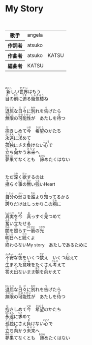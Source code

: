 <h1>My Story</h1>
<br>
<table>

<tbody><tr>
<th>歌手</th>
<td>angela</td>
</tr>

<tr>
<th>作詞者</th>
<td>atsuko</td>
</tr>

<tr>
<th>作曲者</th>
<td>atsuko　KATSU</td>
</tr>

<tr>
<th>編曲者</th>
<td>KATSU</td>
</tr>
</tbody>
</table>
<br>
<br>
<div>
<ruby>新<rp>(</rp><rt>あたら</rt><rp>)</rp></ruby>しい<ruby>世界<rp>(</rp><rt>せかい</rt><rp>)</rp></ruby>はもう<br>
<ruby>目<rp>(</rp><rt>め</rt><rp>)</rp></ruby>の<ruby>前<rp>(</rp><rt>まえ</rt><rp>)</rp></ruby>に<ruby>迫<rp>(</rp><rt>せま</rt><rp>)</rp></ruby>る<ruby>蜃気楼<rp>(</rp><rt>しんきろう</rt><rp>)</rp></ruby>ね<br>
<br>
<ruby>退屈<rp>(</rp><rt>たいくつ</rt><rp>)</rp></ruby>な<ruby>日々<rp>(</rp><rt>ひび</rt><rp>)</rp></ruby>に<ruby>別<rp>(</rp><rt>わか</rt><rp>)</rp></ruby>れを<ruby>告<rp>(</rp><rt>つ</rt><rp>)</rp></ruby>げたら<br>
<ruby>無限<rp>(</rp><rt>むげん</rt><rp>)</rp></ruby>の<ruby>可能性<rp>(</rp><rt>かのうせい</rt><rp>)</rp></ruby>が　あたしを<ruby>待<rp>(</rp><rt>ま</rt><rp>)</rp></ruby>つ<br>
<br>
<ruby>抱<rp>(</rp><rt>だ</rt><rp>)</rp></ruby>きしめて<ruby>今<rp>(</rp><rt>いま</rt><rp>)</rp></ruby>　<ruby>希望<rp>(</rp><rt>きぼう</rt><rp>)</rp></ruby>のかたち<br>
<ruby>永遠<rp>(</rp><rt>えいえん</rt><rp>)</rp></ruby>に<ruby>求<rp>(</rp><rt>もと</rt><rp>)</rp></ruby>めて<br>
<ruby>孤独<rp>(</rp><rt>こどく</rt><rp>)</rp></ruby>にさえ<ruby>負<rp>(</rp><rt>ま</rt><rp>)</rp></ruby>けない<ruby>心<rp>(</rp><rt>こころ</rt><rp>)</rp></ruby>で<br>
<ruby>立<rp>(</rp><rt>た</rt><rp>)</rp></ruby>ち<ruby>向<rp>(</rp><rt>む</rt><rp>)</rp></ruby>かう<ruby>未来<rp>(</rp><rt>みらい</rt><rp>)</rp></ruby>へ<br>
<ruby>夢<rp>(</rp><rt>ゆめ</rt><rp>)</rp></ruby><ruby>果<rp>(</rp><rt>は</rt><rp>)</rp></ruby>てなくとも　<ruby>諦<rp>(</rp><rt>あきら</rt><rp>)</rp></ruby>めたくはない<br>
<br>
<br>
ただ<ruby>深<rp>(</rp><rt>ふか</rt><rp>)</rp></ruby>く<ruby>欲<rp>(</rp><rt>ほっ</rt><rp>)</rp></ruby>するのは<br>
<ruby>揺<rp>(</rp><rt>ゆ</rt><rp>)</rp></ruby>らぐ<ruby>事<rp>(</rp><rt>こと</rt><rp>)</rp></ruby>の<ruby>無<rp>(</rp><rt>ない</rt><rp>)</rp></ruby>い<ruby>強<rp>(</rp><rt>つよ</rt><rp>)</rp></ruby>いHeart<br>
<br>
<ruby>自分<rp>(</rp><rt>じぶん</rt><rp>)</rp></ruby>の<ruby>弱<rp>(</rp><rt>よわ</rt><rp>)</rp></ruby>さを<ruby>誰<rp>(</rp><rt>だれ</rt><rp>)</rp></ruby>より<ruby>知<rp>(</rp><rt>し</rt><rp>)</rp></ruby>ってるから<br>
<ruby>誇<rp>(</rp><rt>ほこ</rt><rp>)</rp></ruby>りだけはしっかりこの<ruby>胸<rp>(</rp><rt>むね</rt><rp>)</rp></ruby>に<br>
<br>
<ruby>真実<rp>(</rp><rt>しんじつ</rt><rp>)</rp></ruby>を<ruby>今<rp>(</rp><rt>いま</rt><rp>)</rp></ruby>　<ruby>真<rp>(</rp><rt>ま</rt><rp>)</rp></ruby>っすぐ<ruby>見<rp>(</rp><rt>み</rt><rp>)</rp></ruby>つめて<br>
<ruby>奮<rp>(</rp><rt>ふる</rt><rp>)</rp></ruby>い<ruby>立<rp>(</rp><rt>た</rt><rp>)</rp></ruby>たせる<br>
<ruby>闇<rp>(</rp><rt>やみ</rt><rp>)</rp></ruby>を<ruby>照<rp>(</rp><rt>て</rt><rp>)</rp></ruby>らす<ruby>一筋<rp>(</rp><rt>ひとすじ</rt><rp>)</rp></ruby>の<ruby>光<rp>(</rp><rt>ひかり</rt><rp>)</rp></ruby><br>
<ruby>明日<rp>(</rp><rt>あした</rt><rp>)</rp></ruby>へと<ruby>続<rp>(</rp><rt>つづ</rt><rp>)</rp></ruby>くよ<br>
<ruby>終<rp>(</rp><rt>お</rt><rp>)</rp></ruby>わらないMy story　あたしであるために<br>
<br>
<ruby>不安<rp>(</rp><rt>ふあん</rt><rp>)</rp></ruby>な<ruby>夜<rp>(</rp><rt>よる</rt><rp>)</rp></ruby>をいくつ<ruby>数<rp>(</rp><rt>かぞ</rt><rp>)</rp></ruby>え　いくつ<ruby>超<rp>(</rp><rt>こ</rt><rp>)</rp></ruby>えて<br>
<ruby>生<rp>(</rp><rt>う</rt><rp>)</rp></ruby>まれた<ruby>意味<rp>(</rp><rt>いみ</rt><rp>)</rp></ruby>をたくさん<ruby>考<rp>(</rp><rt>かんが</rt><rp>)</rp></ruby>えて<br>
<ruby>答<rp>(</rp><rt>こた</rt><rp>)</rp></ruby>え<ruby>出<rp>(</rp><rt>で</rt><rp>)</rp></ruby>ないまま<ruby>朝<rp>(</rp><rt>あさ</rt><rp>)</rp></ruby>を<ruby>向<rp>(</rp><rt>む</rt><rp>)</rp></ruby>かえて<br>
<br>
<br>
<ruby>退屈<rp>(</rp><rt>たいくつ</rt><rp>)</rp></ruby>な<ruby>日々<rp>(</rp><rt>ひび</rt><rp>)</rp></ruby>に<ruby>別<rp>(</rp><rt>わか</rt><rp>)</rp></ruby>れを<ruby>告<rp>(</rp><rt>つ</rt><rp>)</rp></ruby>げたら<br>
<ruby>無限<rp>(</rp><rt>むげん</rt><rp>)</rp></ruby>の<ruby>可能性<rp>(</rp><rt>かのうせい</rt><rp>)</rp></ruby>が　あたしを<ruby>待<rp>(</rp><rt>ま</rt><rp>)</rp></ruby>つ<br>
<br>
<ruby>抱<rp>(</rp><rt>だ</rt><rp>)</rp></ruby>きしめて<ruby>今<rp>(</rp><rt>いま</rt><rp>)</rp></ruby>　<ruby>希望<rp>(</rp><rt>きぼう</rt><rp>)</rp></ruby>のかたち<br>
<ruby>永遠<rp>(</rp><rt>えいえん</rt><rp>)</rp></ruby>に<ruby>求<rp>(</rp><rt>もと</rt><rp>)</rp></ruby>めて<br>
<ruby>孤独<rp>(</rp><rt>こどく</rt><rp>)</rp></ruby>にさえ<ruby>負<rp>(</rp><rt>ま</rt><rp>)</rp></ruby>けない<ruby>心<rp>(</rp><rt>こころ</rt><rp>)</rp></ruby>で<br>
<ruby>立<rp>(</rp><rt>だ</rt><rp>)</rp></ruby>ち<ruby>向<rp>(</rp><rt>む</rt><rp>)</rp></ruby>かう<ruby>未来<rp>(</rp><rt>みらい</rt><rp>)</rp></ruby>へ<br>
<ruby>夢<rp>(</rp><rt>ゆめ</rt><rp>)</rp></ruby><ruby>果<rp>(</rp><rt>は</rt><rp>)</rp></ruby>てなくとも　<ruby>諦<rp>(</rp><rt>あきら</rt><rp>)</rp></ruby>めたくはない
</div>